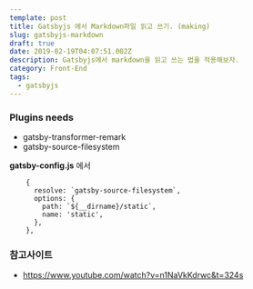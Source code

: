 ```yaml
---
template: post
title: Gatsbyjs 에서 Markdown파일 읽고 쓰기. (making)
slug: gatsbyjs-markdown
draft: true
date: 2019-02-19T04:07:51.002Z
description: Gatsbyjs에서 markdown을 읽고 쓰는 법을 적용해보자.
category: Front-End
tags:
  - gatsbyjs
---
```

### Plugins needs
- gatsby-transformer-remark
- gatsby-source-filesystem

**gatsby-config.js** 에서
```
    {
      resolve: `gatsby-source-filesystem`,
      options: {
        path: `${__dirname}/static`,
        name: 'static',
      },
    },
```
### 참고사이트
- <https://www.youtube.com/watch?v=n1NaVkKdrwc&t=324s>
